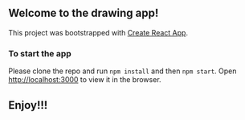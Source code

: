 ## Welcome to the drawing app!

This project was bootstrapped with [Create React App](https://github.com/facebook/create-react-app).

### To start the app

Please clone the repo and run `npm install` and then `npm start`.
Open [http://localhost:3000](http://localhost:3000) to view it in the browser.

## Enjoy!!!

